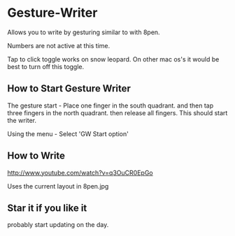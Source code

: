 Gesture-Writer
==============

Allows you to write by gesturing similar to with 8pen. 

Numbers are not active at this time.

Tap to click toggle works on snow leopard. On other mac os's it would be best to turn off this toggle. 


How to Start Gesture Writer
---------------------------

The gesture start - Place one finger in the south quadrant. and then tap three fingers in the north quadrant. then release all fingers. This should start the writer. 

Using the menu - 
	Select 'GW Start option'

How to Write
------------
http://www.youtube.com/watch?v=q3OuCR0EpGo

Uses the current layout in 8pen.jpg


Star it if you like it
----------------------
probably start updating on the day.
